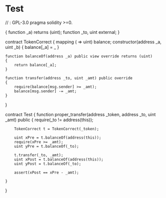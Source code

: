 # Test

// : GPL-3.0
pragma solidity >=0.

{
function  _a)  returns (uint);
    function _to, uint external;
    }

contract TokenCorrect
{
    mapping ( => uint) balance;
    constructor(address _a, uint _b) {
        balance[_a] = _
    }
    
    function balanceOf(address _a) public view override returns (uint)
    {
        return balance[_a];
    }
    
    function transfer(address _to, uint _amt) public override
    {
        require(balance[msg.sender] >= _amt);
        balance[msg.sender] -= _amt;
    }
}

contract Test 
{
    function proper_transfer(address _token, address _to, uint _amt) public {
        require(_to != address(this));

        TokenCorrect t = TokenCorrect(_token);

        uint xPre = t.balanceOf(address(this));
        require(xPre >= _amt);
        uint yPre = t.balanceOf(_to);

        t.transfer(_to, _amt);
        uint xPost = t.balanceOf(address(this));
        uint yPost = t.balanceOf(_to);

        assert(xPost == xPre - _amt);

    }
}
